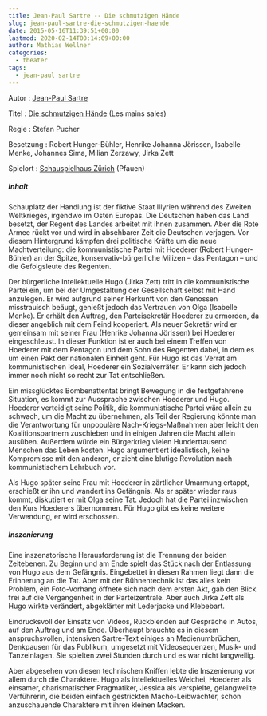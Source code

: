 ```yaml
---
title: Jean-Paul Sartre -- Die schmutzigen Hände
slug: jean-paul-sartre-die-schmutzigen-haende
date: 2015-05-16T11:39:51+00:00
lastmod: 2020-02-14T00:14:09+00:00
author: Mathias Wellner
categories:
  - theater
tags:
  - jean-paul sartre
---
```

Autor
:   [Jean-Paul Sartre](https://de.wikipedia.org/wiki/Jean-Paul_Sartre)

Titel
:   [Die schmutzigen Hände](https://de.wikipedia.org/wiki/Die_schmutzigen_H%C3%A4nde) (Les mains sales)

Regie
:   Stefan Pucher

Besetzung
:   Robert Hunger-Bühler, Henrike Johanna Jörissen, Isabelle Menke, Johannes Sima, Milian Zerzawy, Jirka Zett

Spielort
:   [Schauspielhaus Zürich](http://schauspielhaus.ch) (Pfauen)

##### Inhalt

Schauplatz der Handlung ist der fiktive Staat Illyrien während des Zweiten Weltkrieges, irgendwo im Osten Europas. Die Deutschen haben das Land besetzt, der Regent des Landes arbeitet mit ihnen zusammen. Aber die Rote Armee rückt vor und wird in absehbarer Zeit die Deutschen verjagen. Vor diesem Hintergrund kämpfen drei politische Kräfte um die neue Machtverteilung: die kommunistische Partei mit Hoederer (Robert Hunger-Bühler) an der Spitze, konservativ-bürgerliche Milizen &ndash; das Pentagon &ndash; und die Gefolgsleute des Regenten. 

Der bürgerliche Intellektuelle Hugo (Jirka Zett) tritt in die kommunistische Partei ein, um bei der Umgestaltung der Gesellschaft selbst mit Hand anzulegen. Er wird aufgrund seiner Herkunft von den Genossen misstrauisch beäugt, genießt jedoch das Vertrauen von Olga (Isabelle Menke). Er erhält den Auftrag, den Parteisekretär Hoederer zu ermorden, da dieser angeblich mit dem Feind kooperiert. Als neuer Sekretär wird er gemeinsam mit seiner Frau (Henrike Johanna Jörissen) bei Hoederer eingeschleust. In dieser Funktion ist er auch bei einem Treffen von Hoederer mit dem Pentagon und dem Sohn des Regenten dabei, in dem es um einen Pakt der nationalen Einheit geht. Für Hugo ist das Verrat am kommunistischen Ideal, Hoederer ein Sozialverräter. Er kann sich jedoch immer noch nicht so recht zur Tat entschließen. 

Ein missglücktes Bombenattentat bringt Bewegung in die festgefahrene Situation, es kommt zur Aussprache zwischen Hoederer und Hugo. Hoederer verteidigt seine Politik, die kommunistische Partei wäre allein zu schwach, um die Macht zu übernehmen, als Teil der Regierung könnte man die Verantwortung für unpopuläre Nach-Kriegs-Maßnahmen aber leicht den Koalitionspartnern zuschieben und in einigen Jahren die Macht allein ausüben. Außerdem würde ein Bürgerkrieg vielen Hunderttausend Menschen das Leben kosten. Hugo argumentiert idealistisch, keine Kompromisse mit den anderen, er zieht eine blutige Revolution nach kommunistischem Lehrbuch vor. 

Als Hugo später seine Frau mit Hoederer in zärtlicher Umarmung ertappt, erschießt er ihn und wandert ins Gefängnis. Als er später wieder raus kommt, diskutiert er mit Olga seine Tat. Jedoch hat die Partei inzwischen den Kurs Hoederers übernommen. Für Hugo gibt es keine weitere Verwendung, er wird erschossen. 
  
##### Inszenierung

Eine inszenatorische Herausforderung ist die Trennung der beiden Zeitebenen. Zu Beginn und am Ende spielt das Stück nach der Entlassung von Hugo aus dem Gefängnis. Eingebettet in diesen Rahmen liegt dann die Erinnerung an die Tat. Aber mit der Bühnentechnik ist das alles kein Problem, ein Foto-Vorhang öffnete sich nach dem ersten Akt, gab den Blick frei auf die Vergangenheit in der Parteizentrale. Aber auch Jirka Zett als Hugo wirkte verändert, abgeklärter mit Lederjacke und Klebebart. 

Eindrucksvoll der Einsatz von Videos, Rückblenden auf Gespräche in Autos, auf den Auftrag und am Ende. Überhaupt brauchte es in diesem anspruchsvollen, intensiven Sartre-Text einiges an Medienumbrüchen, Denkpausen für das Publikum, umgesetzt mit Videosequenzen, Musik- und Tanzeinlagen. Sie spielten zwei Stunden durch und es war nicht langweilig. 

Aber abgesehen von diesen technischen Kniffen lebte die Inszenierung vor allem durch die Charaktere. Hugo als intellektuelles Weichei, Hoederer als einsamer, charismatischer Pragmatiker, Jessica als verspielte, gelangweilte Verführerin, die beiden einfach gestrickten Macho-Leibwächter, schön anzuschauende Charaktere mit ihren kleinen Macken. 
